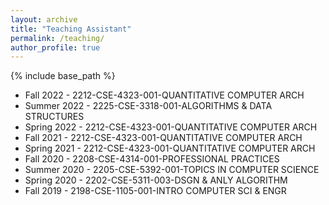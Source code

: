 ```yaml
---
layout: archive
title: "Teaching Assistant"
permalink: /teaching/
author_profile: true
---
```


{% include base_path %}
* Fall 2022 - 2212-CSE-4323-001-QUANTITATIVE COMPUTER ARCH
* Summer 2022 - 2225-CSE-3318-001-ALGORITHMS & DATA STRUCTURES
* Spring 2022 - 2212-CSE-4323-001-QUANTITATIVE COMPUTER ARCH
* Fall 2021 - 2212-CSE-4323-001-QUANTITATIVE COMPUTER ARCH
* Spring 2021 - 2212-CSE-4323-001-QUANTITATIVE COMPUTER ARCH
* Fall 2020 - 2208-CSE-4314-001-PROFESSIONAL PRACTICES
* Summer 2020 - 2205-CSE-5392-001-TOPICS IN COMPUTER SCIENCE
* Spring 2020 - 2202-CSE-5311-003-DSGN & ANLY ALGORITHM
* Fall 2019 - 2198-CSE-1105-001-INTRO COMPUTER SCI & ENGR
